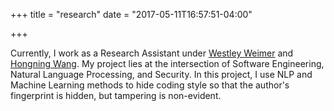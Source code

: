 +++
title = "research"
date = "2017-05-11T16:57:51-04:00"

+++

Currently, I work as a Research Assistant under [Westley Weimer](http://www.cs.virginia.edu/~weimer/) and [Hongning Wang](http://www.cs.virginia.edu/~hw5x/). My project lies at the intersection of Software Engineering, Natural Language Processing, and Security. In this project, I use NLP and Machine Learning methods to hide coding style so that the author's fingerprint is hidden, but tampering is non-evident. 

